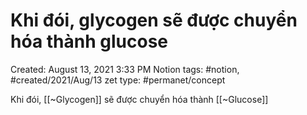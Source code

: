 # Khi đói, glycogen sẽ được chuyển hóa thành glucose

Created: August 13, 2021 3:33 PM
Notion tags: #notion, #created/2021/Aug/13
zet type: #permanet/concept

Khi đói, [[~Glycogen]] sẽ được chuyển hóa thành [[~Glucose]]
